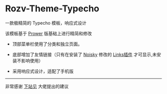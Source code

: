 # Rozv-Theme-Typecho
一款极精简的 Typecho 模板，响应式设计

该模板基于 <a href="https://www.prower.cn/work/2326" target="_blank">Prower</a> 版基础上进行精简和修改

- 顶部菜单栏使用了分类和独立页面。

- 底部增加了友情链接（只有在安装了 <a href="http://www.noisky.cn/" target="_blank">Noisky</a> 修改的 <a href="https://github.com/noisky/Links-for-Rozv-Theme" target="_blank">Links插件</a> 才可显示,未安装不影响使用）

- 采用响应式设计，适配了手机版
---------
非常感谢 <a href="http://www.xiazhanjian.com/" target="_blank">下站见</a> 大佬提出的建议
